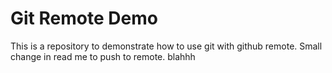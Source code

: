 # Git Remote Demo
This is a repository to demonstrate how to use git with github remote.
Small change in read me to push to remote.
blahhh

